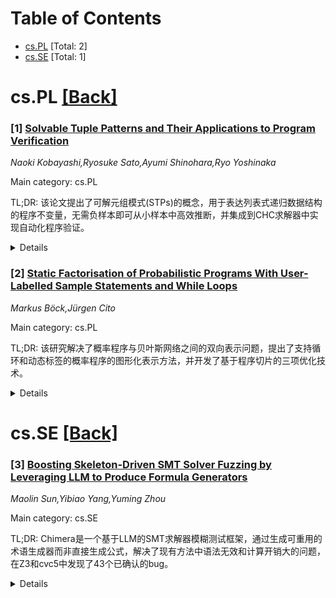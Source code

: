 <div id=toc></div>

# Table of Contents

- [cs.PL](#cs.PL) [Total: 2]
- [cs.SE](#cs.SE) [Total: 1]


<div id='cs.PL'></div>

# cs.PL [[Back]](#toc)

### [1] [Solvable Tuple Patterns and Their Applications to Program Verification](https://arxiv.org/abs/2508.20365)
*Naoki Kobayashi,Ryosuke Sato,Ayumi Shinohara,Ryo Yoshinaka*

Main category: cs.PL

TL;DR: 该论文提出了可解元组模式(STPs)的概念，用于表达列表式递归数据结构的程序不变量，无需负样本即可从小样本中高效推断，并集成到CHC求解器中实现自动化程序验证。


<details>
  <summary>Details</summary>
Motivation: 尽管程序验证技术有所进展，但递归数据结构的全自动验证仍然具有挑战性，需要新的方法来高效推断程序不变量。

Method: 引入可解元组模式(STPs)表达数据结构间的不变量关系，开发STP推断算法，利用支持序列理论的SMT求解器验证不变量，并将STP推断集成到CHC求解器中。

Result: 集成STP推断的CHC求解器在CHC-COMP 2025的ADT-LIN类别中以显著优势获胜，证明了方法的有效性。

Conclusion: STPs为递归数据结构的自动化程序验证提供了有效的解决方案，能够从小样本中高效推断不变量，显著提升了CHC求解器的性能。

Abstract: Despite the recent progress of automated program verification techniques,
fully automated verification of programs manipulating recursive data structures
remains a challenge. We introduce the notion of solvable tuple patterns (STPs)
to express invariants between list-like recursive data structures. A
distinguishing feature of STPs is that they can be efficiently inferred from
only a small number of positive samples; no negative samples are required. An
SMT solver that supports the sequence theory can be used to check that an
inferred STP is indeed an inductive invariant. After presenting basic
properties of STPs and an STP inference algorithm, we show how to incorporate
the STP inference into a CHC (Constrained Horn Clauses) solver supporting
list-like data structures, which serves as a uniform backend for automated
program verification tools. A CHC solver incorporating the STP inference has
won the ADT-LIN category of CHC-COMP 2025 by a big margin.

</details>


### [2] [Static Factorisation of Probabilistic Programs With User-Labelled Sample Statements and While Loops](https://arxiv.org/abs/2508.20922)
*Markus Böck,Jürgen Cito*

Main category: cs.PL

TL;DR: 该研究解决了概率程序与贝叶斯网络之间的双向表示问题，提出了支持循环和动态标签的概率程序的图形化表示方法，并开发了基于程序切片的三项优化技术。


<details>
  <summary>Details</summary>
Motivation: 虽然任何贝叶斯网络都可以实现为概率程序，但反向表示（特别是包含用户标记采样语句和while循环的概率程序）的图形化表示仍是一个开放问题。这类特性在Gen、Turing和Pyro等现代概率编程语言中很常见。

Method: 扩展现有操作语义以支持语言特性，通过将程序转换为控制流图来定义静态分析，近似程序中的随机变量依赖结构，获得静态因子分解表示，并开发基于程序切片的优化技术。

Result: 获得了无循环和常量标签程序的贝叶斯网络因子分解等价表示，以及定义无限随机变量程序的新图形表示。提出的三项优化（变分推断梯度估计方差降低、单点Metropolis Hastings加速、序列蒙特卡洛加速）被证明正确且在实证中优于现有技术。

Conclusion: 该工作为包含循环和动态标签的概率程序提供了系统的图形化表示框架，并证明了基于该框架的优化技术在理论和实践上的有效性，填补了概率程序与贝叶斯网络双向表示的理论空白。

Abstract: It is commonly known that any Bayesian network can be implemented as a
probabilistic program, but the reverse direction is not so clear. In this work,
we address the open question to what extent a probabilistic program with
user-labelled sample statements and while loops - features found in languages
like Gen, Turing, and Pyro - can be represented graphically. To this end, we
extend existing operational semantics to support these language features. By
translating a program to its control-flow graph, we define a sound static
analysis that approximates the dependency structure of the random variables in
the program. As a result, we obtain a static factorisation of the implicitly
defined program density, which is equivalent to the known Bayesian network
factorisation for programs without loops and constant labels, but constitutes a
novel graphical representation for programs that define an unbounded number of
random variables via loops or dynamic labels. We further develop a sound
program slicing technique to leverage this structure to statically enable three
well-known optimisations for the considered program class: we reduce the
variance of gradient estimates in variational inference and we speed up both
single-site Metropolis Hastings and sequential Monte Carlo. These optimisations
are proven correct and empirically shown to match or outperform existing
techniques.

</details>


<div id='cs.SE'></div>

# cs.SE [[Back]](#toc)

### [3] [Boosting Skeleton-Driven SMT Solver Fuzzing by Leveraging LLM to Produce Formula Generators](https://arxiv.org/abs/2508.20340)
*Maolin Sun,Yibiao Yang,Yuming Zhou*

Main category: cs.SE

TL;DR: Chimera是一个基于LLM的SMT求解器模糊测试框架，通过生成可重用的术语生成器而非直接生成公式，解决了现有方法中语法无效和计算开销大的问题，在Z3和cvc5中发现了43个已确认的bug。


<details>
  <summary>Details</summary>
Motivation: SMT求解器在系统验证中至关重要，但现有测试方法难以跟上快速发展的功能。基于LLM的方法虽然显示出潜力，但存在生成的公式语法无效和计算开销大的问题。

Method: Chimera使用LLM从文档中自动提取SMT理论的上下文无关文法，并合成可组合的布尔术语生成器。在模糊测试时，用这些生成器产生的术语填充现有公式的结构骨架，确保语法有效性同时促进语义多样性。

Result: 在Z3和cvc5两个主流SMT求解器上评估，Chimera发现了43个已确认的bug，其中40个已被开发者修复。

Conclusion: Chimera通过一次性LLM交互投资显著降低了运行时成本，同时确保了生成公式的语法有效性，为SMT求解器的测试提供了高效可靠的解决方案。

Abstract: Satisfiability Modulo Theory (SMT) solvers are foundational to modern systems
and programming languages research, providing the foundation for tasks like
symbolic execution and automated verification. Because these solvers sit on the
critical path, their correctness is essential, and high-quality test formulas
are key to uncovering bugs. However, while prior testing techniques performed
well on earlier solver versions, they struggle to keep pace with rapidly
evolving features. Recent approaches based on Large Language Models (LLMs) show
promise in exploring advanced solver capabilities, but two obstacles remain:
nearly half of the generated formulas are syntactically invalid, and iterative
interactions with the LLMs introduce substantial computational overhead. In
this study, we present Chimera, a novel LLM-assisted fuzzing framework that
addresses both issues by shifting from direct formula generation to the
synthesis of reusable term (i.e., logical expression) generators. Particularly,
Chimera uses LLMs to (1) automatically extract context-free grammars (CFGs) for
SMT theories, including solver-specific extensions, from documentation, and (2)
synthesize composable Boolean term generators that adhere to these grammars.
During fuzzing, Chimera populates structural skeletons derived from existing
formulas with the terms iteratively produced by the LLM-synthesized generators.
This design ensures syntactic validity while promoting semantic diversity.
Notably, Chimera requires only one-time LLM interaction investment,
dramatically reducing runtime cost. We evaluated Chimera on two leading SMT
solvers: Z3 and cvc5. Our experiments show that Chimera has identified 43
confirmed bugs, 40 of which have already been fixed by developers.

</details>
